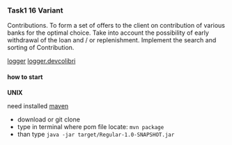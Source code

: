 ### Task1 16 Variant

Contributions. To form a set of offers to the client on contribution
of various banks for the optimal choice. Take into account the possibility
of early withdrawal of the loan and / or replenishment.
Implement the search and sorting of Contribution.


 [logger](http://www.quizful.net/post/log4j-quickstart)
 [logger.devcolibri](https://devcolibri.com/%D1%83%D1%87%D0%B8%D0%BC%D1%81%D1%8F-%D0%B2%D0%B2%D0%B5%D1%81%D1%82%D0%B8-%D0%BB%D0%BE%D0%B3%D0%B8%D1%80%D0%BE%D0%B2%D0%B0%D0%BD%D0%B8%D1%8F-%D1%81-%D0%BF%D0%BE%D0%BC%D0%BE%D1%89%D1%8C%D1%8E-log4j/)
 #### how to start
__UNIX__


need installed [maven](https://maven.apache.org/install.html)
 - download or git clone
 - type in terminal where pom file locate: ```mvn package```
 - than type ```java -jar target/Regular-1.0-SNAPSHOT.jar```
